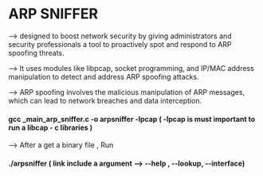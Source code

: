 # ARP SNIFFER

--> designed to boost network security by giving administrators and security professionals a tool to proactively spot and respond to ARP spoofing threats.

--> It uses modules like libpcap, socket programming, and IP/MAC address manipulation to detect and address ARP spoofing attacks.

--> ARP spoofing involves the malicious manipulation of ARP messages, which can lead to network breaches and data interception.

#### gcc _main_arp_sniffer.c -o arpsniffer -lpcap   ( -lpcap is must important to run a libcap - c libraries )

--> After a get a binary file , Run 

#### ./arpsniffer ( link include a argument --> --help , --lookup, --interface)

